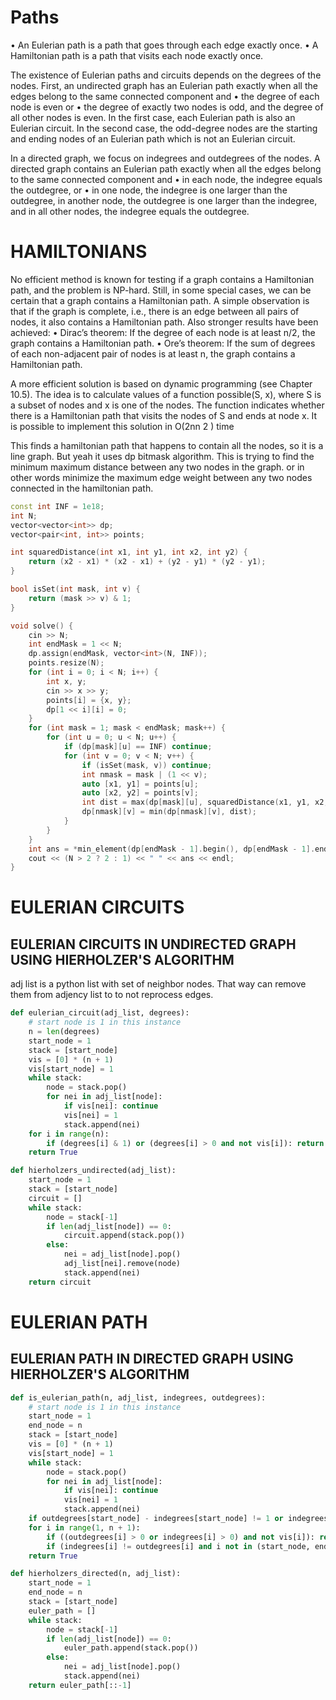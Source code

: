 # Paths

• An Eulerian path is a path that goes through each edge exactly once.
• A Hamiltonian path is a path that visits each node exactly once.

The existence of Eulerian paths and circuits depends on the degrees of the nodes.
First, an undirected graph has an Eulerian path exactly when all the edges
belong to the same connected component and
• the degree of each node is even or
• the degree of exactly two nodes is odd, and the degree of all other nodes is
even.
In the first case, each Eulerian path is also an Eulerian circuit. In the second
case, the odd-degree nodes are the starting and ending nodes of an Eulerian path
which is not an Eulerian circuit.

In a directed graph, we focus on indegrees and outdegrees of the nodes. A
directed graph contains an Eulerian path exactly when all the edges belong to
the same connected component and
• in each node, the indegree equals the outdegree, or
• in one node, the indegree is one larger than the outdegree, in another node,
the outdegree is one larger than the indegree, and in all other nodes, the
indegree equals the outdegree.

# HAMILTONIANS

No efficient method is known for testing if a graph contains a Hamiltonian path,
and the problem is NP-hard. Still, in some special cases, we can be certain that a
graph contains a Hamiltonian path.
A simple observation is that if the graph is complete, i.e., there is an edge
between all pairs of nodes, it also contains a Hamiltonian path. Also stronger
results have been achieved:
• Dirac’s theorem: If the degree of each node is at least n/2, the graph
contains a Hamiltonian path.
• Ore’s theorem: If the sum of degrees of each non-adjacent pair of nodes is
at least n, the graph contains a Hamiltonian path.

A more efficient solution is based on dynamic programming (see Chapter
10.5). The idea is to calculate values of a function possible(S, x), where S is a
subset of nodes and x is one of the nodes. The function indicates whether there is
a Hamiltonian path that visits the nodes of S and ends at node x. It is possible to
implement this solution in O(2nn
2
) time

This finds a hamiltonian path that happens to contain all the nodes, so it is a line graph.  But yeah it uses dp bitmask algorithm.
This is trying to find the minimum maximum distance between any two nodes in the graph.  or in other words minimize the maximum edge weight between any 
two nodes connected in the hamiltonian path.

```cpp
const int INF = 1e18;
int N;
vector<vector<int>> dp;
vector<pair<int, int>> points;

int squaredDistance(int x1, int y1, int x2, int y2) {
    return (x2 - x1) * (x2 - x1) + (y2 - y1) * (y2 - y1);
}

bool isSet(int mask, int v) {
    return (mask >> v) & 1;
}

void solve() {
    cin >> N;
    int endMask = 1 << N;
    dp.assign(endMask, vector<int>(N, INF));
    points.resize(N);
    for (int i = 0; i < N; i++) {
        int x, y;
        cin >> x >> y;
        points[i] = {x, y};
        dp[1 << i][i] = 0;
    }
    for (int mask = 1; mask < endMask; mask++) {
        for (int u = 0; u < N; u++) {
            if (dp[mask][u] == INF) continue;
            for (int v = 0; v < N; v++) {
                if (isSet(mask, v)) continue;
                int nmask = mask | (1 << v);
                auto [x1, y1] = points[u];
                auto [x2, y2] = points[v];
                int dist = max(dp[mask][u], squaredDistance(x1, y1, x2, y2));
                dp[nmask][v] = min(dp[nmask][v], dist);
            }
        }
    }
    int ans = *min_element(dp[endMask - 1].begin(), dp[endMask - 1].end());
    cout << (N > 2 ? 2 : 1) << " " << ans << endl;
}
```

# EULERIAN CIRCUITS

## EULERIAN CIRCUITS IN UNDIRECTED GRAPH USING HIERHOLZER'S ALGORITHM

adj list is a python list with set of neighbor nodes.  That way can remove them from adjency list to to not reprocess edges.

```py
def eulerian_circuit(adj_list, degrees):
    # start node is 1 in this instance
    n = len(degrees)
    start_node = 1
    stack = [start_node]
    vis = [0] * (n + 1)
    vis[start_node] = 1
    while stack:
        node = stack.pop()
        for nei in adj_list[node]:
            if vis[nei]: continue
            vis[nei] = 1
            stack.append(nei)
    for i in range(n):
        if (degrees[i] & 1) or (degrees[i] > 0 and not vis[i]): return False
    return True

def hierholzers_undirected(adj_list):
    start_node = 1
    stack = [start_node]
    circuit = []
    while stack:
        node = stack[-1]
        if len(adj_list[node]) == 0:
            circuit.append(stack.pop())
        else:
            nei = adj_list[node].pop()
            adj_list[nei].remove(node)
            stack.append(nei)
    return circuit
```

# EULERIAN PATH

## EULERIAN PATH IN DIRECTED GRAPH USING HIERHOLZER'S ALGORITHM

```py
def is_eulerian_path(n, adj_list, indegrees, outdegrees):
    # start node is 1 in this instance
    start_node = 1
    end_node = n
    stack = [start_node]
    vis = [0] * (n + 1)
    vis[start_node] = 1
    while stack:
        node = stack.pop()
        for nei in adj_list[node]:
            if vis[nei]: continue
            vis[nei] = 1
            stack.append(nei)
    if outdegrees[start_node] - indegrees[start_node] != 1 or indegrees[end_node] - outdegrees[end_node] != 1: return False
    for i in range(1, n + 1):
        if ((outdegrees[i] > 0 or indegrees[i] > 0) and not vis[i]): return False
        if (indegrees[i] != outdegrees[i] and i not in (start_node, end_node)): return False
    return True

def hierholzers_directed(n, adj_list):
    start_node = 1
    end_node = n
    stack = [start_node]
    euler_path = []
    while stack:
        node = stack[-1]
        if len(adj_list[node]) == 0:
            euler_path.append(stack.pop())
        else:
            nei = adj_list[node].pop()
            stack.append(nei)
    return euler_path[::-1]
```